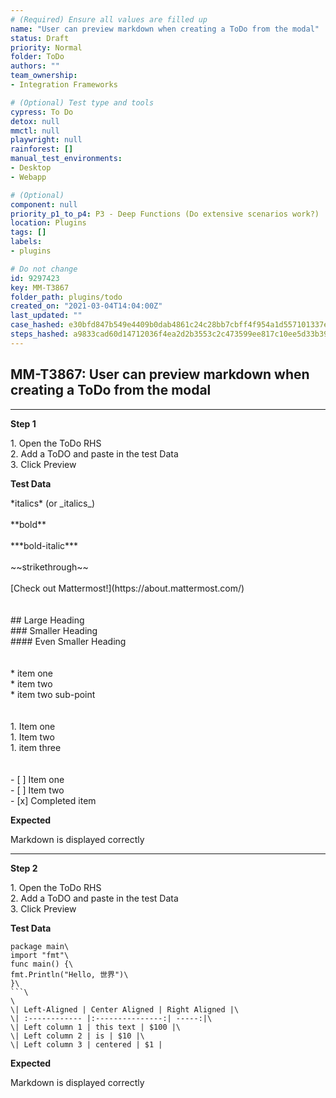 ```yaml
---
# (Required) Ensure all values are filled up
name: "User can preview markdown when creating a ToDo from the modal"
status: Draft
priority: Normal
folder: ToDo
authors: ""
team_ownership: 
- Integration Frameworks

# (Optional) Test type and tools
cypress: To Do
detox: null
mmctl: null
playwright: null
rainforest: []
manual_test_environments: 
- Desktop
- Webapp

# (Optional)
component: null
priority_p1_to_p4: P3 - Deep Functions (Do extensive scenarios work?)
location: Plugins
tags: []
labels: 
- plugins

# Do not change
id: 9297423
key: MM-T3867
folder_path: plugins/todo
created_on: "2021-03-04T14:04:00Z"
last_updated: ""
case_hashed: e30bfd847b549e4409b0dab4861c24c28bb7cbff4f954a1d557101337edde3624847aa6ba211e6280f57471e71e1b318
steps_hashed: a9833cad60d14712036f4ea2d2b3553c2c473599ee817c10ee5d33b398c1827995a2b1658bc2530ce315db5a7507d854
---
```


## MM-T3867: User can preview markdown when creating a ToDo from the modal

---

**Step 1**

1\. Open the ToDo RHS\
2\. Add a ToDO and paste in the test Data\
3\. Click Preview

**Test Data**

\*italics\* (or \_italics\_) \
\
\*\*bold\*\*\
\
\*\*\*bold-italic\*\*\*\
\
\~\~strikethrough\~\~\
\
\[Check out Mattermost!]\(https\://about.mattermost.com/)\
\
\
\## Large Heading\
\### Smaller Heading\
\#### Even Smaller Heading\
\
\
\* item one\
\* item two\
\* item two sub-point\
\
\
1\. Item one\
1\. Item two\
1\. item three\
\
\
\- \[ ] Item one\
\- \[ ] Item two\
\- \[x] Completed item

**Expected**

Markdown is displayed correctly

---

**Step 2**

1\. Open the ToDo RHS\
2\. Add a ToDO and paste in the test Data\
3\. Click Preview

**Test Data**

````
package main\
import "fmt"\
func main() {\
fmt.Println("Hello, 世界")\
}\
```\
\
\| Left-Aligned | Center Aligned | Right Aligned |\
\| :------------ |:---------------:| -----:|\
\| Left column 1 | this text | $100 |\
\| Left column 2 | is | $10 |\
\| Left column 3 | centered | $1 |
````

**Expected**

Markdown is displayed correctly
